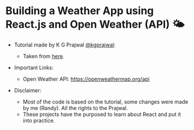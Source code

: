 # Building a Weather App using React.js and Open Weather (API) 🌤

- Tutorial made by K G Prajwal [@kgprajwal](https://dev.to/kgprajwal):

  - Taken from [here](https://bit.ly/3EKQJGZ).

- Important Links:

  - Open Weather API: https://openweathermap.org/api

- Disclaimer:
  - Most of the code is based on the tutorial, some changes were made by me (Randy). All the rights to the Prajwal.
  - These projects have the purposed to learn about React and put it into practice.
